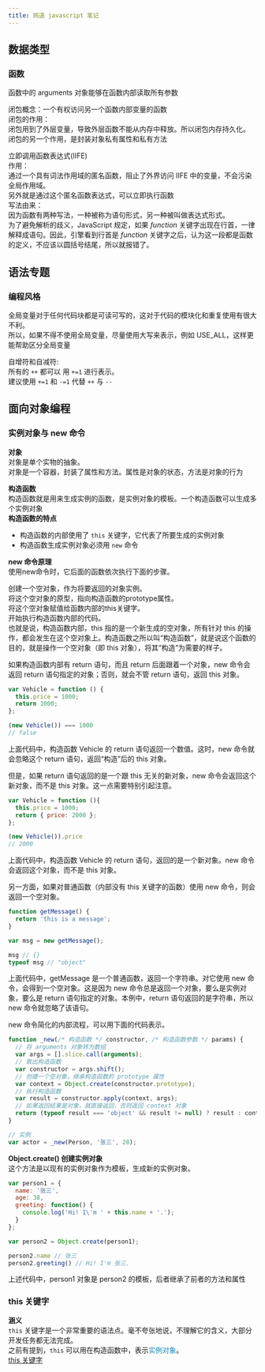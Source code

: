 ```yaml
---
title: 网道 javascript 笔记
---
```

## 数据类型
### 函数
函数中的 arguments 对象能够在函数内部读取所有参数

闭包概念：一个有权访问另一个函数内部变量的函数\
闭包的作用：\
闭包用到了外层变量，导致外层函数不能从内存中释放。所以闭包内存持久化。\
闭包的另一个作用，是封装对象私有属性和私有方法

立即调用函数表达式(IIFE)\
作用：\
通过一个具有词法作用域的匿名函数，阻止了外界访问 IIFE 中的变量，不会污染全局作用域。\
另外就是通过这个匿名函数表达式，可以立即执行函数\
写法由来：\
因为函数有两种写法，一种被称为语句形式，另一种被叫做表达式形式。\
为了避免解析的歧义，JavaScript 规定，如果 *function* 关键字出现在行首，一律解释成语句。因此，引擎看到行首是 *function* 关键字之后，认为这一段都是函数的定义，不应该以圆括号结尾，所以就报错了。
## 语法专题
### 编程风格
全局变量对于任何代码块都是可读可写的，这对于代码的模块化和重复使用有很大不利。\
所以，如果不得不使用全局变量，尽量使用大写来表示，例如 USE_ALL，这样更能帮助区分全局变量

自增符和自减符:\
所有的 `++` 都可以 用 `+=1` 进行表示。\
建议使用 `+=1` 和 `-=1` 代替 `++` 与 `--`
## 面向对象编程

### 实例对象与 new 命令

**对象**\
对象是单个实物的抽象。\
对象是一个容器，封装了属性和方法。属性是对象的状态，方法是对象的行为

**构造函数**\
构造函数就是用来生成实例的函数，是实例对象的模板。一个构造函数可以生成多个实例对象\
**构造函数的特点**
- 构造函数的内部使用了 `this` 关键字，它代表了所要生成的实例对象
- 构造函数生成实例对象必须用 `new` 命令

**new 命令原理**\
使用new命令时，它后面的函数依次执行下面的步骤。

创建一个空对象，作为将要返回的对象实例。\
将这个空对象的原型，指向构造函数的prototype属性。\
将这个空对象赋值给函数内部的this关键字。\
开始执行构造函数内部的代码。\
也就是说，构造函数内部，this 指的是一个新生成的空对象，所有针对 this 的操作，都会发生在这个空对象上。构造函数之所以叫“构造函数”，就是说这个函数的目的，就是操作一个空对象（即 this 对象），将其“构造”为需要的样子。

如果构造函数内部有 return 语句，而且 return 后面跟着一个对象，new 命令会返回 return 语句指定的对象；否则，就会不管 return 语句，返回 this 对象。
```js
var Vehicle = function () {
  this.price = 1000;
  return 1000;
};

(new Vehicle()) === 1000
// false
```
上面代码中，构造函数 Vehicle 的 return 语句返回一个数值。这时，new 命令就会忽略这个 return 语句，返回“构造”后的 this 对象。

但是，如果 return 语句返回的是一个跟 this 无关的新对象，new 命令会返回这个新对象，而不是 this 对象。这一点需要特别引起注意。
```js
var Vehicle = function (){
  this.price = 1000;
  return { price: 2000 };
};

(new Vehicle()).price
// 2000
```
上面代码中，构造函数 Vehicle 的 return 语句，返回的是一个新对象。new 命令会返回这个对象，而不是 this 对象。

另一方面，如果对普通函数（内部没有 this 关键字的函数）使用 new 命令，则会返回一个空对象。
```js
function getMessage() {
  return 'this is a message';
}

var msg = new getMessage();

msg // {}
typeof msg // "object"
```
上面代码中，getMessage 是一个普通函数，返回一个字符串。对它使用 new 命令，会得到一个空对象。这是因为 new 命令总是返回一个对象，要么是实例对象，要么是 return 语句指定的对象。本例中，return 语句返回的是字符串，所以 new 命令就忽略了该语句。

new 命令简化的内部流程，可以用下面的代码表示。
```js
function _new(/* 构造函数 */ constructor, /* 构造函数参数 */ params) {
  // 将 arguments 对象转为数组
  var args = [].slice.call(arguments);
  // 取出构造函数
  var constructor = args.shift();
  // 创建一个空对象，继承构造函数的 prototype 属性
  var context = Object.create(constructor.prototype);
  // 执行构造函数
  var result = constructor.apply(context, args);
  // 如果返回结果是对象，就直接返回，否则返回 context 对象
  return (typeof result === 'object' && result != null) ? result : context;
}

// 实例
var actor = _new(Person, '张三', 28);
```

**Object.create() 创建实例对象**\
这个方法是以现有的实例对象作为模板，生成新的实例对象。
```js
var person1 = {
  name: '张三',
  age: 38,
  greeting: function() {
    console.log('Hi! I\'m ' + this.name + '.');
  }
};

var person2 = Object.create(person1);

person2.name // 张三
person2.greeting() // Hi! I'm 张三.
```
上述代码中，person1 对象是 person2 的模板，后者继承了前者的方法和属性
### this 关键字
**涵义**\
`this` 关键字是一个非常重要的语法点。毫不夸张地说，不理解它的含义，大部分开发任务都无法完成。\
之前有提到，`this` 可以用在构造函数中，表示<font color="#158bb8">实例对象</font>。\
[this 关键字](https://wangdoc.com/javascript/oop/this)
